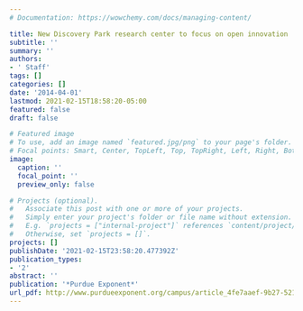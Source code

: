 ```yaml
---
# Documentation: https://wowchemy.com/docs/managing-content/

title: New Discovery Park research center to focus on open innovation
subtitle: ''
summary: ''
authors:
- ' Staff'
tags: []
categories: []
date: '2014-04-01'
lastmod: 2021-02-15T18:58:20-05:00
featured: false
draft: false

# Featured image
# To use, add an image named `featured.jpg/png` to your page's folder.
# Focal points: Smart, Center, TopLeft, Top, TopRight, Left, Right, BottomLeft, Bottom, BottomRight.
image:
  caption: ''
  focal_point: ''
  preview_only: false

# Projects (optional).
#   Associate this post with one or more of your projects.
#   Simply enter your project's folder or file name without extension.
#   E.g. `projects = ["internal-project"]` references `content/project/deep-learning/index.md`.
#   Otherwise, set `projects = []`.
projects: []
publishDate: '2021-02-15T23:58:20.477392Z'
publication_types:
- '2'
abstract: ''
publication: '*Purdue Exponent*'
url_pdf: http://www.purdueexponent.org/campus/article_4fe7aaef-9b27-521e-9f07-0fb3a9df45d8.html
---
```

